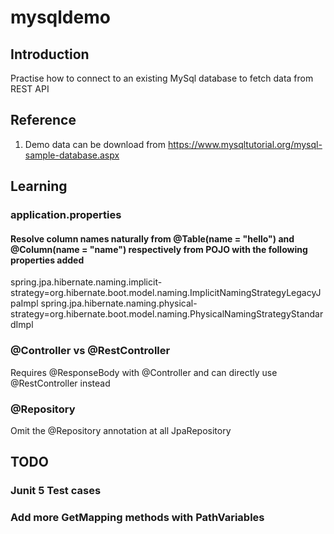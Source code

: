 # mysqldemo

## Introduction
Practise how to connect to an existing MySql database to fetch data from REST API

## Reference
1. Demo data can be download from https://www.mysqltutorial.org/mysql-sample-database.aspx

## Learning

### application.properties

#### Resolve column names naturally from @Table(name = "hello") and @Column(name = "name") respectively from POJO with the following properties added
spring.jpa.hibernate.naming.implicit-strategy=org.hibernate.boot.model.naming.ImplicitNamingStrategyLegacyJpaImpl
spring.jpa.hibernate.naming.physical-strategy=org.hibernate.boot.model.naming.PhysicalNamingStrategyStandardImpl

### @Controller vs @RestController

Requires @ResponseBody with @Controller and can directly use @RestController instead

### @Repository

Omit the @Repository annotation at all JpaRepository

## TODO

### Junit 5 Test cases
### Add more GetMapping methods with PathVariables
